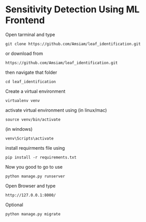 # Sensitivity Detection Using ML Frontend

Open tarminal and type 
```
git clone https://github.com/Amsiam/leaf_identification.git
```
or download from 
```
https://github.com/Amsiam/leaf_identification.git
```

then navigate that folder
```
cd leaf_identification
```
Create a virtual environment
```
virtualenv venv
```
activate virtual environment using (in linux/mac)
```
source venv/bin/activate
```
(in windows)
```
venv\Scripts\activate
```

install requirments file using 
```
pip install -r requirements.txt
```

Now you good to go to use 
```
python manage.py runserver
```

Open Browser and type
```
http://127.0.0.1:8000/
```

Optional
```
python manage.py migrate
```